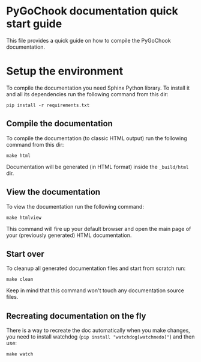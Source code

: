 PyGoChook documentation quick start guide
===

This file provides a quick guide on how to compile the PyGoChook documentation.


Setup the environment
===

To compile the documentation you need Sphinx Python library. To install it
and all its dependencies run the following command from this dir:

    pip install -r requirements.txt
    

Compile the documentation
-------------------------

To compile the documentation (to classic HTML output) run the following command
from this dir:

    make html

Documentation will be generated (in HTML format) inside the ``_build/html`` dir.


View the documentation
----------------------

To view the documentation run the following command:

    make htmlview

This command will fire up your default browser and open the main page of your
(previously generated) HTML documentation.


Start over
----------

To cleanup all generated documentation files and start from scratch run:

    make clean

Keep in mind that this command won't touch any documentation source files.


Recreating documentation on the fly
-----------------------------------

There is a way to recreate the doc automatically when you make changes, you
need to install watchdog (``pip install "watchdog[watchmedo]"``) and then use:

    make watch
